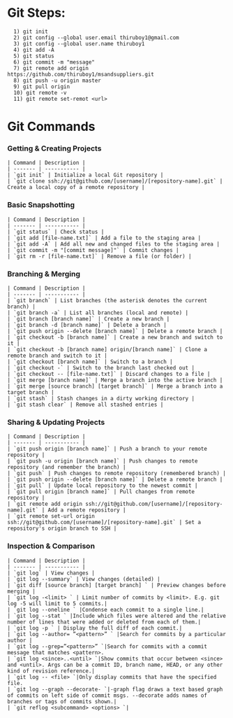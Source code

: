 

# Git Steps:
      1) git init
      2) git config --global user.email thiruboy1@gmail.com
      3) git config --global user.name thiruboy1
      4) git add -A
      5) git status
      6) git commit -m "message" 
      7) git remote add origin https://github.com/thiruboy1/msandsuppliers.git
      8) git push -u origin master
      9) git pull origin 
      10) git remote -v
      11) git remote set-remot <url>

# Git Commands


### Getting & Creating Projects

    | Command | Description |
    | ------- | ----------- |
    | `git init` | Initialize a local Git repository |
    | `git clone ssh://git@github.com/[username]/[repository-name].git` | Create a local copy of a remote repository |

### Basic Snapshotting

    | Command | Description |
    | ------- | ----------- |
    | `git status` | Check status |
    | `git add [file-name.txt]` | Add a file to the staging area |
    | `git add -A` | Add all new and changed files to the staging area |
    | `git commit -m "[commit message]"` | Commit changes |
    | `git rm -r [file-name.txt]` | Remove a file (or folder) |

### Branching & Merging

    | Command | Description |
    | ------- | ----------- |
    | `git branch` | List branches (the asterisk denotes the current branch) |
    | `git branch -a` | List all branches (local and remote) |
    | `git branch [branch name]` | Create a new branch |
    | `git branch -d [branch name]` | Delete a branch |
    | `git push origin --delete [branch name]` | Delete a remote branch |
    | `git checkout -b [branch name]` | Create a new branch and switch to it |
    | `git checkout -b [branch name] origin/[branch name]` | Clone a remote branch and switch to it |
    | `git checkout [branch name]` | Switch to a branch |
    | `git checkout -` | Switch to the branch last checked out |
    | `git checkout -- [file-name.txt]` | Discard changes to a file |
    | `git merge [branch name]` | Merge a branch into the active branch |
    | `git merge [source branch] [target branch]` | Merge a branch into a target branch |
    | `git stash` | Stash changes in a dirty working directory |
    | `git stash clear` | Remove all stashed entries |

### Sharing & Updating Projects

    | Command | Description |
    | ------- | ----------- |
    | `git push origin [branch name]` | Push a branch to your remote repository |
    | `git push -u origin [branch name]` | Push changes to remote repository (and remember the branch) |
    | `git push` | Push changes to remote repository (remembered branch) |
    | `git push origin --delete [branch name]` | Delete a remote branch |
    | `git pull` | Update local repository to the newest commit |
    | `git pull origin [branch name]` | Pull changes from remote repository |
    | `git remote add origin ssh://git@github.com/[username]/[repository-name].git` | Add a remote repository |
    | `git remote set-url origin ssh://git@github.com/[username]/[repository-name].git` | Set a repository's origin branch to SSH |

### Inspection & Comparison

    | Command | Description |
    | ------- | ----------- |
    | `git log` | View changes |
    | `git log --summary` | View changes (detailed) |
    | `git diff [source branch] [target branch] ` | Preview changes before merging |
    | `git log -<limit> ` | Limit number of commits by <limit>. E.g. git log -5 will limit to 5 commits.|
    | `git log --oneline ` |Condense each commit to a single line.|
    | `git log --stat ` |Include which files were altered and the relative number of lines that were added or deleted from each of them.|
    | `git log -p ` | Display the full diff of each commit.|
    | `git log --author= ”<pattern>” ` |Search for commits by a particular author | 
    | `git log --grep=”<pattern>” `|Search for commits with a commit message that matches <pattern>.
    | `git log <since>..<until> `|Show commits that occur between <since> and <until>. Args can be a commit ID, branch name, HEAD, or any other kind of revision reference.|
    | `git log -- <file> `|Only display commits that have the specified file.
    | `git log --graph --decorate- `|-graph flag draws a text based graph of commits on left side of commit msgs. --decorate adds names of branches or tags of commits shown.|
    | `git reflog <subcommand> <options> `|
